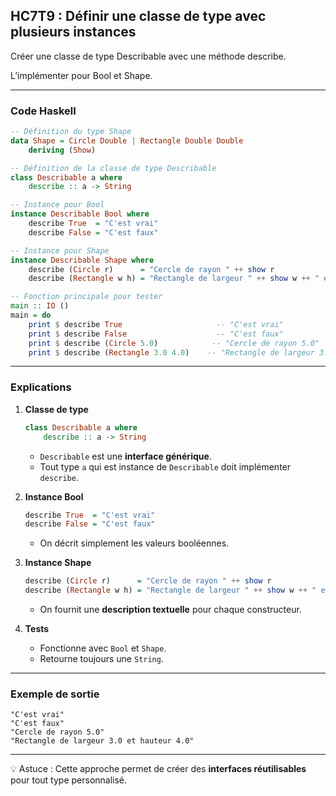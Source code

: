 ## HC7T9 : Définir une classe de type avec plusieurs instances 

Créer une classe de type Describable avec une méthode describe.

L’implémenter pour Bool et Shape.

---

### Code Haskell

```haskell
-- Définition du type Shape
data Shape = Circle Double | Rectangle Double Double
    deriving (Show)

-- Définition de la classe de type Describable
class Describable a where
    describe :: a -> String

-- Instance pour Bool
instance Describable Bool where
    describe True  = "C'est vrai"
    describe False = "C'est faux"

-- Instance pour Shape
instance Describable Shape where
    describe (Circle r)      = "Cercle de rayon " ++ show r
    describe (Rectangle w h) = "Rectangle de largeur " ++ show w ++ " et hauteur " ++ show h

-- Fonction principale pour tester
main :: IO ()
main = do
    print $ describe True                     -- "C'est vrai"
    print $ describe False                    -- "C'est faux"
    print $ describe (Circle 5.0)            -- "Cercle de rayon 5.0"
    print $ describe (Rectangle 3.0 4.0)    -- "Rectangle de largeur 3.0 et hauteur 4.0"
```

---

### Explications

1. **Classe de type**

   ```haskell
   class Describable a where
       describe :: a -> String
   ```

   * `Describable` est une **interface générique**.
   * Tout type `a` qui est instance de `Describable` doit implémenter `describe`.

2. **Instance Bool**

   ```haskell
   describe True  = "C'est vrai"
   describe False = "C'est faux"
   ```

   * On décrit simplement les valeurs booléennes.

3. **Instance Shape**

   ```haskell
   describe (Circle r)      = "Cercle de rayon " ++ show r
   describe (Rectangle w h) = "Rectangle de largeur " ++ show w ++ " et hauteur " ++ show h
   ```

   * On fournit une **description textuelle** pour chaque constructeur.

4. **Tests**

   * Fonctionne avec `Bool` et `Shape`.
   * Retourne toujours une `String`.

---

### Exemple de sortie

```
"C'est vrai"
"C'est faux"
"Cercle de rayon 5.0"
"Rectangle de largeur 3.0 et hauteur 4.0"
```

---

💡 Astuce : Cette approche permet de créer des **interfaces réutilisables** pour tout type personnalisé.
